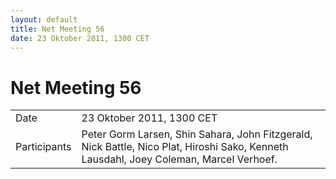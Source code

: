 ```yaml
---
layout: default
title: Net Meeting 56
date: 23 Oktober 2011, 1300 CET
---
```



# Net Meeting 56

|||
|---|---|
| Date | 23 Oktober 2011, 1300 CET |
| Participants | Peter Gorm Larsen, Shin Sahara, John Fitzgerald, Nick Battle, Nico Plat, Hiroshi Sako, Kenneth Lausdahl, Joey Coleman, Marcel Verhoef. |


